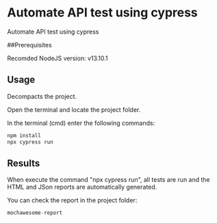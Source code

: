 # Automate API test using cypress

Automate API test using cypress

##Prerequisites

Recomded NodeJS version: v13.10.1

## Usage

Decompacts the project.

Open the terminal and locate the project folder.


In the terminal (cmd) enter the following commands:

```python
npm install
npx cypress run
```

## Results 

When execute the command "npx cypress run", all tests are run and the HTML and JSon reports are automatically generated.

You can check the report in the project folder:
```python
mochawesome-report
```

